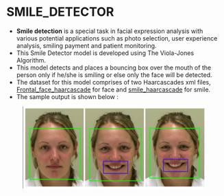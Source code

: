 # SMILE_DETECTOR

- <b> Smile detection</b> is a special task in facial expression analysis with various potential applications such as photo selection, user experience analysis, smiling payment and patient monitoring.
- This Smile Detector model is developed using The Viola-Jones Algorithm.
- This model detects and places a bouncing box over the mouth of the person only if he/she is smiling or else only the face will be detected.
- The dataset for this model comprises of two Haarcascades xml files, <a href="https://github.com/NAVANEETHELITE/SMILE_DETECTOR/blob/main/SMILE%20DETECTOR/DATA/haarcascade_frontalface_default.xml">Frontal_face_haarcascade</a> for face and <a href="https://github.com/NAVANEETHELITE/SMILE_DETECTOR/blob/main/SMILE%20DETECTOR/DATA/haarcascade_smile.xml">smile_haarcascade</a> for smile.
- The sample output is shown below : 
 <p align="center">
  <img src="https://github.com/NAVANEETHELITE/SMILE_DETECTOR/blob/main/SMILE%20DETECTOR/OUTPUT/IMG%201.png" width="85%" title="SMILE DETECTION" alt="SAMPLE OUTPUT">
</p>
